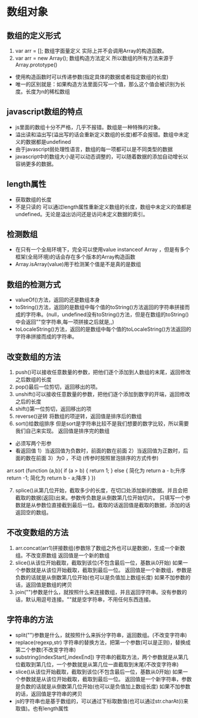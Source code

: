 <!--
 * @Author: xujie 1607526161@qq.com
 * @Date: 2022-04-22 13:10:58
 * @LastEditors: xujie 1607526161@qq.com
 * @FilePath: \HTML-CSS-Javascript-\JAVAScript+ES6\JavaScript\JavaScript对象，原型\各种类型对象\数组对象.md
 * @Description:
-->
# 数组对象

## 数组的定义形式

1. var arr = []; 数组字面量定义 实际上并不会调用Array的构造函数。
2. var arr = new Array(); 数组构造方法定义  所以数组的所有方法来源于Array.prototype()

* 使用构造函数时可以传递参数(指定具体的数据或者指定数组的长度)
* 唯一的区别就是：如果构造方法里面只写一个值，那么这个值会被识别为长度。长度为n的稀松数组

## javascript数组的特点

* js里面的数组十分不严格，几乎不报错。数组是一种特殊的对象。
* 溢出读和溢出写(溢出写的话会重新定义数组的长度)都不会报错。数组中未定义的数据都是undefined
* 由于javascript弱处理性语言，数组的每一项都可以是不同类型的数据
* javascript中的数组大小是可以动态调整的，可以随着数据的添加自动增长以容纳更多的数据。

## length属性

* 获取数组的长度
* 不是只读的 可以通过length属性重新定义数组的长度，数组中未定义的值都是undefined。无论是溢出访问还是访问未定义数据的索引。

## 检测数组

* 在只有一个全局环境下，完全可以使用value instanceof Array ，但是有多个框架(全局环境)的话会存在多个版本的Array构造函数
* Array.isArray(value)用于检测某个值是不是真的是数组

## 数组的检测方式

* valueOf()方法，返回的还是数组本身
* toString()方法，返回的是数组中每个值的toString()方法返回的字符串拼接而成的字符串。(null，undefined没有toString()方法，但是在数组的toString()中会返回""空字符串,每一项拼接之后就是,,)
* toLocaleString()方法，返回的是数组中每个值的toLocaleString()方法返回的字符串拼接而成的字符串。

## 改变数组的方法

1. push()可以接收任意数量的参数，把他们逐个添加到人数组的末尾，返回修改之后数组的长度
2. pop()最后一位剪切，返回移出的项。
3. unshift()可以接收任意数量的参数，把他们逐个添加到数字的开端，返回修改之后的长度
4. shift()第一位剪切，返回移出的项
5. reverse()逆转 将数组的项逆转，返回值是排序后的数组
6. sort()给数组排序 但是sort是字符串比较不是我们想要的数字比较，所以需要我们自己来实现。 返回值是排序完的数组

* 必须写两个形参
* 看返回值  1）当返回值为负数时，前面的数在前面
            2）当返回值为正数时，后面的数在前面
            3）为0 ，不动
(传参时按照冒泡排序的方式传参)

arr.sort (function (a,b){
    if (a > b) {
        return 1;
    } else {              简化为 return a - b;升序
        return -1;         简化为 return b - a;降序
    }
})

7. splice()从第几位开始，截取多少的长度，在切口处添加新的数据。并且会把截取的数据(返回)出来。参数传负数是从倒数第几位开始切片。
只填写一个参数就是从参数位直接截到最后一位。截取的话返回值是截取的数据，添加的话返回空的数组。

## 不改变数组的方法

1. arr.concat(arr1)拼接数组(参数除了数组之外也可以是数据)，生成一个新数组。不改变原数组    返回值是一个新的数组
2. slice()从该位开始截取，截取到该位(不包含最后一位，基数从0开始) 如果一个参数就是从该位开始截取，截取到最后一位。 返回值是一个新数组，参数是负数的话就是从倒数第几位开始(也可以是负值加上数组长度) 如果不加参数的话，返回值是数组的拷贝
3. join("")参数是什么，就按照什么来连接数组，并且返回字符串。没有参数的话，默认用逗号连接。""就是空字符串，不用任何东西连接。

## 字符串的方法

* split("")参数是什么，就按照什么来拆分字符串，返回数组。(不改变字符串)
* replace(regexp,str) 字符串的替换方法，把第一个参数(可以是正则)，替换成第二个参数(不改变字符串)
* substring(indexStart[,indexEnd]) 字符串的截取方法，两个参数就是从第几位截取到第几位，一个参数就是从第几位一直截取到末尾(不改变字符串)
* slice()从该位开始截取，截取到该位(不包含最后一位，基数从0开始) 如果一个参数就是从该位开始截取，截取到最后一位。 返回值是一个新字符串，参数是负数的话就是从倒数第几位开始(也可以是负值加上数组长度) 如果不加参数的话，返回值是字符串的拷贝
* js的字符串也是基于数组的，可以通过下标取数值(也可以通过str.charAt(i)来取值)。也有length属性
